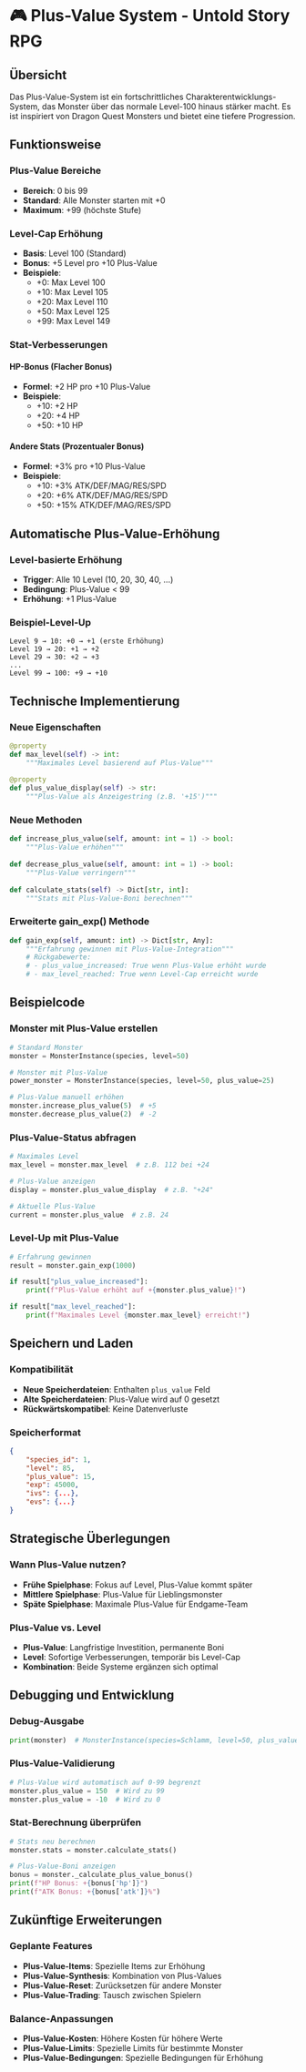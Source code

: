 # 🎮 Plus-Value System - Untold Story RPG

## Übersicht
Das Plus-Value-System ist ein fortschrittliches Charakterentwicklungs-System, das Monster über das normale Level-100 hinaus stärker macht. Es ist inspiriert von Dragon Quest Monsters und bietet eine tiefere Progression.

## Funktionsweise

### Plus-Value Bereiche
- **Bereich**: 0 bis 99
- **Standard**: Alle Monster starten mit +0
- **Maximum**: +99 (höchste Stufe)

### Level-Cap Erhöhung
- **Basis**: Level 100 (Standard)
- **Bonus**: +5 Level pro +10 Plus-Value
- **Beispiele**:
  - +0: Max Level 100
  - +10: Max Level 105
  - +20: Max Level 110
  - +50: Max Level 125
  - +99: Max Level 149

### Stat-Verbesserungen

#### HP-Bonus (Flacher Bonus)
- **Formel**: +2 HP pro +10 Plus-Value
- **Beispiele**:
  - +10: +2 HP
  - +20: +4 HP
  - +50: +10 HP

#### Andere Stats (Prozentualer Bonus)
- **Formel**: +3% pro +10 Plus-Value
- **Beispiele**:
  - +10: +3% ATK/DEF/MAG/RES/SPD
  - +20: +6% ATK/DEF/MAG/RES/SPD
  - +50: +15% ATK/DEF/MAG/RES/SPD

## Automatische Plus-Value-Erhöhung

### Level-basierte Erhöhung
- **Trigger**: Alle 10 Level (10, 20, 30, 40, ...)
- **Bedingung**: Plus-Value < 99
- **Erhöhung**: +1 Plus-Value

### Beispiel-Level-Up
```
Level 9 → 10: +0 → +1 (erste Erhöhung)
Level 19 → 20: +1 → +2
Level 29 → 30: +2 → +3
...
Level 99 → 100: +9 → +10
```

## Technische Implementierung

### Neue Eigenschaften
```python
@property
def max_level(self) -> int:
    """Maximales Level basierend auf Plus-Value"""
    
@property
def plus_value_display(self) -> str:
    """Plus-Value als Anzeigestring (z.B. '+15')"""
```

### Neue Methoden
```python
def increase_plus_value(self, amount: int = 1) -> bool:
    """Plus-Value erhöhen"""
    
def decrease_plus_value(self, amount: int = 1) -> bool:
    """Plus-Value verringern"""
    
def calculate_stats(self) -> Dict[str, int]:
    """Stats mit Plus-Value-Boni berechnen"""
```

### Erweiterte gain_exp() Methode
```python
def gain_exp(self, amount: int) -> Dict[str, Any]:
    """Erfahrung gewinnen mit Plus-Value-Integration"""
    # Rückgabewerte:
    # - plus_value_increased: True wenn Plus-Value erhöht wurde
    # - max_level_reached: True wenn Level-Cap erreicht wurde
```

## Beispielcode

### Monster mit Plus-Value erstellen
```python
# Standard Monster
monster = MonsterInstance(species, level=50)

# Monster mit Plus-Value
power_monster = MonsterInstance(species, level=50, plus_value=25)

# Plus-Value manuell erhöhen
monster.increase_plus_value(5)  # +5
monster.decrease_plus_value(2)  # -2
```

### Plus-Value-Status abfragen
```python
# Maximales Level
max_level = monster.max_level  # z.B. 112 bei +24

# Plus-Value anzeigen
display = monster.plus_value_display  # z.B. "+24"

# Aktuelle Plus-Value
current = monster.plus_value  # z.B. 24
```

### Level-Up mit Plus-Value
```python
# Erfahrung gewinnen
result = monster.gain_exp(1000)

if result["plus_value_increased"]:
    print(f"Plus-Value erhöht auf +{monster.plus_value}!")

if result["max_level_reached"]:
    print(f"Maximales Level {monster.max_level} erreicht!")
```

## Speichern und Laden

### Kompatibilität
- **Neue Speicherdateien**: Enthalten `plus_value` Feld
- **Alte Speicherdateien**: Plus-Value wird auf 0 gesetzt
- **Rückwärtskompatibel**: Keine Datenverluste

### Speicherformat
```json
{
    "species_id": 1,
    "level": 85,
    "plus_value": 15,
    "exp": 45000,
    "ivs": {...},
    "evs": {...}
}
```

## Strategische Überlegungen

### Wann Plus-Value nutzen?
- **Frühe Spielphase**: Fokus auf Level, Plus-Value kommt später
- **Mittlere Spielphase**: Plus-Value für Lieblingsmonster
- **Späte Spielphase**: Maximale Plus-Value für Endgame-Team

### Plus-Value vs. Level
- **Plus-Value**: Langfristige Investition, permanente Boni
- **Level**: Sofortige Verbesserungen, temporär bis Level-Cap
- **Kombination**: Beide Systeme ergänzen sich optimal

## Debugging und Entwicklung

### Debug-Ausgabe
```python
print(monster)  # MonsterInstance(species=Schlamm, level=50, plus_value=15, hp=120/120)
```

### Plus-Value-Validierung
```python
# Plus-Value wird automatisch auf 0-99 begrenzt
monster.plus_value = 150  # Wird zu 99
monster.plus_value = -10  # Wird zu 0
```

### Stat-Berechnung überprüfen
```python
# Stats neu berechnen
monster.stats = monster.calculate_stats()

# Plus-Value-Boni anzeigen
bonus = monster._calculate_plus_value_bonus()
print(f"HP Bonus: +{bonus['hp']}")
print(f"ATK Bonus: +{bonus['atk']}%")
```

## Zukünftige Erweiterungen

### Geplante Features
- **Plus-Value-Items**: Spezielle Items zur Erhöhung
- **Plus-Value-Synthesis**: Kombination von Plus-Values
- **Plus-Value-Reset**: Zurücksetzen für andere Monster
- **Plus-Value-Trading**: Tausch zwischen Spielern

### Balance-Anpassungen
- **Plus-Value-Kosten**: Höhere Kosten für höhere Werte
- **Plus-Value-Limits**: Spezielle Limits für bestimmte Monster
- **Plus-Value-Bedingungen**: Spezielle Bedingungen für Erhöhung
